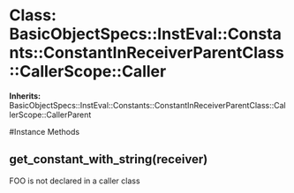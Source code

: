 # Class: BasicObjectSpecs::InstEval::Constants::ConstantInReceiverParentClass::CallerScope::Caller
**Inherits:** BasicObjectSpecs::InstEval::Constants::ConstantInReceiverParentClass::CallerScope::CallerParent
    




#Instance Methods
## get_constant_with_string(receiver) [](#method-i-get_constant_with_string)
FOO is not declared in a caller class

